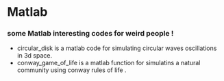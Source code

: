 # Matlab
### some Matlab interesting codes for weird people !
*  circular_disk is a matlab code for simulating circular waves oscillations in 3d space.
* conway_game_of_life is a matlab function for simulatins a natural community using conway rules of life .

